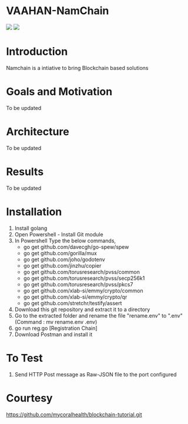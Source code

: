 # VAAHAN-NamChain  
![](https://img.shields.io/badge/Vaahan--NamChain-WIP-blue.svg) 
![](https://img.shields.io/badge/madeby-Ramaguru-blue.svg)


# Introduction
Namchain is a intiative to bring Blockchain based solutions

# Goals and Motivation

To be updated

# Architecture

To be updated

# Results

To be updated

# Installation
1. Install golang 
2. Open Powershell - Install Git module 
3. In Powershell Type the below commands,
    - go get github.com/davecgh/go-spew/spew
    - go get github.com/gorilla/mux
    - go get github.com/joho/godotenv
    - go get github.com/jinzhu/copier
    - go get github.com/torusresearch/pvss/common
    - go get github.com/torusresearch/pvss/secp256k1
    - go get github.com/torusresearch/pvss/pkcs7
    - go get github.com/xlab-si/emmy/crypto/common
    - go get github.com/xlab-si/emmy/crypto/qr
    - go get github.com/stretchr/testify/assert
4. Download this git repository and extract it to a directory
5. Go to the extracted folder and rename the file "rename.env" to ".env" (Command : mv rename.env .env)
6. go run reg.go [Registration Chain]
7. Download Postman and install it

# To Test
1. Send HTTP Post message as Raw-JSON file to the port configured

# Courtesy
https://github.com/mycoralhealth/blockchain-tutorial.git
